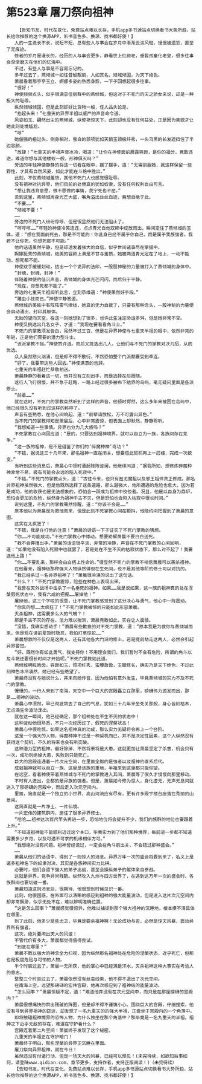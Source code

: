 # 第523章 屠刀祭向祖神
        【告知书友，时代在变化，免费站点难以长存，手机app多书源站点切换看书大势所趋，站长给你推荐的这个换源APP，听书音色多、换源、找书都好使！】
       人的一生说长不长，说短不短，总有些人与事会在岁月中渐渐云淡风轻，慢慢被遗忘，直至了无痕迹。
       修者的岁月是漫长的，经历的人与事会更多，静看世上红颜老，垂髫孩童化老叟，很多往事会渐渐磨灭在他们的忆海中。
       不过，有些人与事是不容易忘记的。
       多年过去了，燕倾城一如往昔般靓丽，人如其名，倾城倾国，为天下绝色。
       萧晨看着那亭亭玉立、婀娜多姿的熟悉身影，一下子回想起很多往事。
       “很好！”
       神使频频点头，似乎很满意佳丽群中的燕倾城，但这对于不死门的天之骄女来说，却是一种极大的耻辱。
       纵然倾城倾国，但是此刻却好比货物一般，任人品头论足。
       “抬起头来！”七重天的异界半祖以威严的声音命令道。
       风姿如玉、翩然出尘的燕倾城，纵使艳惊天下，此刻却也没有任何益处，正是因为美貌才让她此刻处境尴尬。
       “哼”
       她倔强的扭过头，侧身相对，雪白的颈项犹如天鹅玉颈般纤秀，一头乌黑的长发遮挡住了半边容颜。
       “放肆！”七重天的半祖声音冰冷，喝道：“让你在神使面前展露容颜，是你的福分，竟敢违逆，难道你想与其他蝼蚁一般，形神俱灭吗？”
       旁边的年轻神使静静的将这一切看在眼中，摆了摆手，道：“无需驯服她，就这样保留一些野性，才具有自然风姿，如此才能在斗艳中胜出。”
       此刻，不仅燕倾城羞愤，其他不死门人也感觉很耻辱。
       没有祖神对抗异界，他们目前的处境真的犹如奴隶，没有任何权利自由可言。
       “想让我违背意愿，做不愿做的事情，我宁死也不屈。”
       说到这里，燕倾城周身光芒大盛，嘴角溢出丝丝血迹，竟想自绝于此。
       “不要……”
       “倾城不要！”
       ……
       旁边的不死门人纷纷惊呼，但是很显然他们无法阻止了。
       “哼哼哼……”年轻的神使冷笑连连，点点青光自他双眸中绽放而出，瞬间定住了燕倾城的玉体，道：“想在我面前死去，那是不可能的！你此身已经不属于你自己，而是属于我族强者。我若不让你死，你想死都不可能。”
       他的话语虽然平静，但是却透发着强大的自信，似乎世间诸事尽在掌握中。
       婀娜挺秀的燕倾城，绝美的容颜上满是不甘与羞愤，她被两道青光定在了地上，一动不能动，想死都不能。
       神使双手缓缓划动，结出一个个诡异的法印，一股股神秘的力量被打入了燕倾城的身体中。
       “封魂，封魄，封神！”
       伴随着神使的低沉声音，燕倾城的身体光芒闪闪，而后归于平静。
       “现在，你想死都不能了。”
       旁边的七重天半祖闻听此言，立刻恭维道：“神使果然好手段。”
       “雕虫小技而已。”神使平静答道。
       燕倾城的美眸中有阵阵雾气缭绕，她真的无力自裁了，只要有那种念头，一股神秘的力量便会自动涌出，封印其躯体。
       无助的望向天空，在这一刻她想到了很多，也许此生注定命运多舛，但是她非常不甘。
       神使又挑选出几名女子，才道：“我现在要看看角斗士。”
       不死门的掌教须发皆白，虽然年过三百，但是在异界神使与七重天半祖的眼中，依然非常的年轻，正是他们需要的潜力型斗士。
       “该派掌教不错。”神使赞许道。而后又挑选出几人，让他们与不死门的掌教对决几招，从而优选。
       众人虽然怒火汹涌，但是却不得不敷衍，不然恐怕整个门派都要受到牵连。
       “好了，我要带这些人回去。”神使满意的告辞。
       七重天的半祖赶忙恭敬相送。
       萧晨静静的看着这一切，他并没有立刻出手，而是选择在后跟随。
       这行人飞行很慢，并不急于赶路，一路上经过很多被布下结界的岛屿，毫无疑问里面是各派修士。
       “前辈……”
       就在这时，不死门的掌教突然听到了这样的声音，他顿时愕然，这么多年来被困在岛屿中，他已经很久没有听到过这样的称呼了。
       声音有些熟悉，在他心间响起，道：“前辈请放松，万不可露出异色。”
       当不死门的掌教得知是萧晨后，心中非常震惊，但表面上却默然，静静聆听。
       “我想知道一些事情。异界也分为几大族吗？”
       不死掌教在心间回应道：“是的，只要达到祖神境界，就可以自立为一族，各族间存在竞争。”
       “这一族的祖神，是不是借鉴了你们的‘碎魔种神’奇功？”
       “不错，据说这三十几年来，那名祖神一直在闭关，想要借此契机再上一层楼，完成一次蜕变。”
       当听到这些消息后，萧晨心中顿时涌起阵阵波澜，他继续问道：“据我所知，想修炼碎魔种神非常不易，极有可能会永远的陷入死寂中。”
       “不错。”不死门的掌教点头，道：“古往今来，也只有蚩尤魔祖以及邪王祖师真正修成。那名异界祖神虽然强大，但是他既然选择了这条道路，那么越强大，他所遭遇的危险也愈大，因为若是成功，他的收获也是无法想象的，恐怕会一跃成为祖神中佼佼者。况且，他是以自身为鼎炉，恐怕会更加的危险，纵然身为祖神千古不灭，但是恐怕也会陷入枯寂中很长时间。”
       说到这里，不死门的掌教蓦然惊醒，道：“你该不会是……”
       原本他以为萧晨是为救他而来，但是此刻不死掌教心间在颤抖，他隐约间把握到了萧晨的意图。
       这实在太疯狂了！
       “不错，我是在打他的注意！”萧晨的话语一下子证实了不死门掌教的猜想。
       “你……不可能成功。”不死门掌教心中悸动，想要劝解萧晨不要白白送死。
       “我不会莽撞出手。”萧晨的话语很平淡，非常的冷静，声音在不死门掌教的心间回响，道：“如果他没有陷入死寂中也就罢了，若是处在不生不灭的枯寂状态下，那么对不起了！我要送他上路！”
       “你……不要乱来，那样会白白搭上性命的。”很显然不死门的掌教不相信萧晨可以袭杀祖神。
       在他看来，祖神级那种强大人物纵然徘徊在生死间，也不是其他等阶的修士可以对抗的。
       “我已经杀过一名异界祖神了！”萧晨很冷漠的说出了这句话。
       “什么？！”不死门掌教震惊，险些在神色上表现出来。
       “我曾在天外战场中击杀了一名垂死的祖神。如果……我是说如果，这一族的祖神真的处在涅槃假死状态中，我有六成的把握……屠掉他！”
       屠掉他，这三个字咬的很重，让不死门掌教感觉到了这分决心与勇气，他心中一阵震动。
       “你真的想……太疯狂了！”不死门掌教被惊的只能如此形容萧晨。
       灭杀祖神，这需要多么大的气魄？！
       那是千古不灭的存在，法力难以揣测，萧晨竟敢如此，实在让人震骇。
       “没错，我确实想动手！”萧晨有些歉意的对不死门掌教，道：“原本我是为救你与燕倾城而来，但是现在请前辈暂时隐忍，我怕打草惊蛇……”
       萧晨想救的不仅仅是这两人，还有其他各大门派的修士，若是提前劫走这两人，必然会引起异界警觉。
       “好，既然你有如此勇气，我支持你！不用理会我们。我们暂时不会有危险，所谓的角斗以及斗艳还要很长时间才开始呢。”不死门掌教如此道。
       燕倾城明眸皓齿，容颜如玉，颈项纤秀，蛮腰盈盈，玉腿修长，确实乃是天下绝色，不过此刻神色冰冷凄然，她已经有些绝望了。
       萧晨终没有与她说什么，并未向她传音，因为他怕有意外发生，毕竟燕倾城的实力不及不死门的掌教。
       慢慢的，一行人来到了南海，天空中一个巨大的宫殿矗立在那里，磅礴伟力透发而出，那是……祖神的波动。
       萧晨心中凛然，早已彻底敛去了自己的气息，犹如三十几年来坐死关那般，身心皆如枯木，无点滴生命波动漾出。
       就在这一瞬间，他已经确定，那个祖神处在不生不灭的状态中！
       这种波动他很熟悉，不只一次经历过了，假死的涅槃状态！
       萧晨心中很吃惊，如果这名祖神真的功成，那么实力无疑将会再上一个台阶。
       这是一个强大的人物，碎魔种神不过是一种契机而已，并不是决定性因素，这个人纵然没有获得这个契机，不久的将来也会有所突破。
       这种潜力型的祖神，最好除掉，不然将来将是大患。这就更加让萧晨坚定了杀意，机会只有一次，成功则绝掉大患，失败则只能死亡。
       巨大的宫殿连通着一片次元空间，在里面全都的是强者以及祖神的直系后代。
       成就祖神就可以自立一族，这里是该族的重地，半祖来到这里都只能仰望。
       在远空，看着神使带着燕倾城与不死门的掌教进入其间，萧晨等了很久才慢慢向那里移动。
       不时有人进出，全都的是异族的强者。但是，萧晨如今修为惊人，身化虚无，无声无息间就进入了那磅礴的宫殿中，而后走入次元空间内。
       里面，简直就是一个独立的小世界，高山河流应有尽有，更有许多殿宇楼台座落在秀丽的山景间。
       这简直就是一片净土、一片仙境。
       一片宏伟的建筑群内，居住了很多异界修士。
       “哈哈……祖神这次百尺竿头再进一步，恐怕地位将会提升不少，我们的族群的地位也要跟着上升。”
       “不知道祖神能不能顺利迈过这个关口，毕竟实力到了他们那种境界，每前进一步都不知道需要多少岁月，以及可遇不可求的机缘相伴方可。”
       “我想绝对没有问题。祖神曾经说过，一定会在角斗前出关，不会错过那种盛会。”
       ……
       萧晨从他们的话语中，得到了一则惊人的消息。异界万年一次的盛会将要到来了，名义上是诸多祖神名下的奴隶对决，其实是各族神间实力比拼。
       必要时，他们会遣下强大的弟子出战，甚至会操纵弟子的躯体亲自参战。
       这就是异界，竞争异常残酷。纵然攻入九州与四方世界了，在遇到这万年一次的盛会时，各族群间也要切磋一番。
       萧晨知道这则消息后，很期待，他很想到时候见识一番。
       此刻，他很困惑，在外面可以清晰的感应到祖神的强大能量波动，但是进入这片次元空间内却非常飘渺，似乎无处不在，难以辨明准确位置。
       “这是怎么回事？”萧晨感觉很惊异，他难以捕捉到那个强大祖神的沉睡地，根本摸不清具体在哪里。
       到了此刻，他多少是些忐忑，毕竟是要杀祖神啊！无论成功与否，必然是惊天风暴，震动异界所有强者。
       这次，绝对要闹出天大的风波！
       不管代价有多大，萧晨都觉得值得尝试。
       “到底在哪里？”
       萧晨不敢以强大的神念全力扫视，因为纵然那名祖神处在危险的涅槃状态，近乎死亡，但那也是极度危险与可怕的人物。
       半个时辰过去了，萧晨一无所获，他的掌心中已经满是汗水，灭杀祖神这种大事实在考验人的意志。
       整整三个时辰过去了，萧晨依然没有丝毫线索，他不得不退出了次元空间。
       在南海上空，远望那磅礴的宏伟宫殿，他再次感应到了祖神级的能量波动。
       “怎么回事？”萧晨惊疑不定，道：“难道他并没有在次元空间中，而只是在那座磅礴的宫殿内？”
       萧晨很想痛快的祭出残破的阵图，但是却不得不谨慎小心。围绕巨大的宫殿，仔细搜索，他没有寻到异界祖神的踪迹，却发现了一名九重天的的强大半祖，正盘坐于宫殿内的一个角落中。
       即将触碰祖神境界的恐怖人物，为什么独坐在那个角落中？那毕竟是一名九重天的半祖，祖神之下近乎无敌的存在，难道在守护着什么？
       宫殿连着第二片空间！萧晨终于发现了这个秘密。
       九重天的半祖正在守护暗门！
       萧晨终于明白，那名涅槃的异界正沉睡在里面。
       屠刀祭向异界祖神，就在今日！
       虽然还没有付诸行动，但是一场天大的风暴，已经可以预见！(未完待续，如欲知后事如何，请登陆www.qidian.com，章节更多，支持作者，支持正版阅读！)（未完待续）
       【告知书友，时代在变化，免费站点难以长存，手机app多书源站点切换看书大势所趋，站长给你推荐的这个换源APP，听书音色多、换源、找书都好使！】